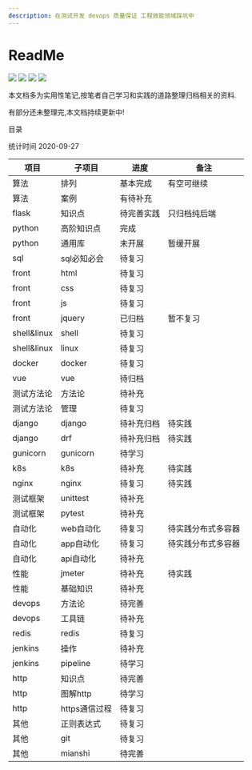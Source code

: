 ```yaml
---
description: 在测试开发 devops 质量保证 工程效能领域踩坑中
---
```


# ReadMe

[![](https://img.shields.io/github/watchers/fungaegis/notes?label=watch&style=social)](https://github.com/fungaegis/notes/subscription) 
[![](https://img.shields.io/github/stars/fungaegis/notes?style=social)](https://github.com/fungaegis/notes) 
[![](https://img.shields.io/github/forks/fungaegis/notes?style=social)](https://github.com/fungaegis/notes/fork) 
[![](https://img.shields.io/github/followers/fungaegis?style=social)](https://github.com/fungaegis)



本文档多为实用性笔记,按笔者自己学习和实践的道路整理归档相关的资料.

有部分还未整理完,本文档持续更新中!


目录

统计时间 2020-09-27

|项目|子项目|进度|备注|
|-|-|-|-|
|算法|排列|基本完成|有空可继续|
|算法|案例|有待补充||
|flask|知识点|待完善实践|只归档纯后端|
|python|高阶知识点|完成||
|python|通用库|未开展|暂缓开展|
|sql|sql必知必会|待复习||
|front|html|待复习||
|front|css|待复习||
|front|js|待复习||
|front|jquery|已归档|暂不复习|
|shell&linux|shell|待复习||
|shell&linux|linux|待复习||
|docker|docker|待复习||
|vue|vue|待归档||
|测试方法论|方法论|待补充||
|测试方法论|管理|待复习||
|django|django|待补充归档|待实践|
|django|drf|待补充归档|待实践|
|gunicorn|gunicorn|待学习||
|k8s|k8s|待补充|待实践|
|nginx|nginx|待复习|待实践|
|测试框架|unittest|待补充||
|测试框架|pytest|待补充||
|自动化|web自动化|待复习|待实践分布式多容器|
|自动化|app自动化|待复习|待实践分布式多容器|
|自动化|api自动化|待补充||
|性能|jmeter|待补充|待实践|
|性能|基础知识|待补充||
|devops|方法论|待完善||
|devops|工具链|待补充||
|redis|redis|待复习||
|jenkins|操作|待补充||
|jenkins|pipeline|待学习||
|http|知识点|待完善||
|http|图解http|待学习||
|http|https通信过程|待复习||
|其他|正则表达式|待复习||
|其他|git|待复习||
|其他|mianshi|待完善||